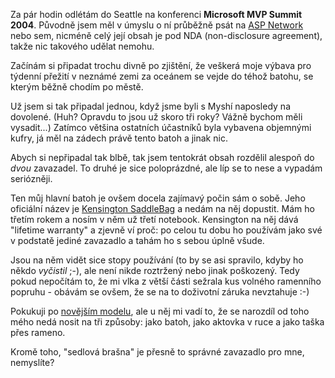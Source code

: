 <!-- dcterms:identifier = riderweblog#144 -->
<!-- dcterms:title = Pár hodin do odletu... -->
<!-- np9:categoryId = 1 -->
<!-- x4w:category = Koně -->
<!-- np9:authorId = 1 -->
<!-- np9:authorEmail = michal.valasek@altairis.cz -->
<!-- dcterms:creator = Michal Altair Valášek -->
<!-- dcterms:created = 2004-04-04T03:45:19+02:00 -->
<!-- dcterms:dateAccepted = 2004-04-04T03:45:19+02:00 -->

Za pár hodin odlétám do Seattle na konferenci **Microsoft MVP Summit 2004**. Původně jsem měl v úmyslu o ní průběžně psát na [ASP Network](http://www.aspnetwork.cz/) nebo sem, nicméně celý její obsah je pod NDA (non-disclosure agreement), takže nic takového udělat nemohu.

Začínám si připadat trochu divně po zjištění, že veškerá moje výbava pro týdenní přežití v neznámé zemi za oceánem se vejde do téhož batohu, se kterým běžně chodím po městě.

Už jsem si tak připadal jednou, když jsme byli s Myshí naposledy na dovolené. (Huh? Opravdu to jsou už skoro tři roky? Vážně bychom měli vysadit...) Zatímco většina ostatních účastníků byla vybavena objemnými kufry, já měl na zádech právě tento batoh a jinak nic.

Abych si nepřipadal tak blbě, tak jsem tentokrát obsah rozdělil alespoň do *dvou* zavazadel. To druhé je sice poloprázdné, ale líp se to nese a vypadám seriózněji.

Ten můj hlavní batoh je ovšem docela zajímavý počin sám o sobě. Jeho oficiální název je [Kensington SaddleBag](http://www.kensington.com/html/2513.html) a nedám na něj dopustit. Mám ho třetím rokem a nosím v něm už třetí notebook. Kensington na něj dává "lifetime warranty" a zjevně ví proč: po celou tu dobu ho používám jako své v podstatě jediné zavazadlo a tahám ho s sebou úplně všude. 

Jsou na něm vidět sice stopy používání (to by se asi spravilo, kdyby ho někdo *vyčistil* ;-), ale není nikde roztržený nebo jinak poškozený. Tedy pokud nepočítám to, že mi vlka z větší části sežrala kus volného ramenního popruhu - obávám se ovšem, že se na to doživotní záruka nevztahuje :-)

Pokukuji po [novějším modelu](http://www.kensington.com/html/3208.html), ale u něj mi vadí to, že se narozdíl od toho mého nedá nosit na tři způsoby: jako batoh, jako aktovka v ruce a jako taška přes rameno.

Kromě toho, "sedlová brašna" je přesně to správné zavazadlo pro mne, nemyslíte?
